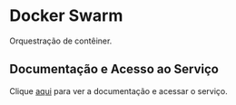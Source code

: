# Docker Swarm

Orquestração de contêiner.

## Documentação e Acesso ao Serviço

Clique [aqui](https://docs.docker.com/engine/swarm) para ver a documentação e acessar o serviço.